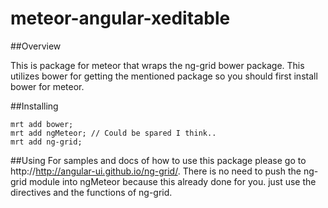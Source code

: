 meteor-angular-xeditable
========================

##Overview

This is package for meteor that wraps the ng-grid bower package.
This utilizes bower for getting the mentioned package so you should first install bower for meteor.

##Installing
```
mrt add bower;
mrt add ngMeteor; // Could be spared I think..
mrt add ng-grid;
```

##Using
For samples and docs of how to use this package please go to http://http://angular-ui.github.io/ng-grid/.
There is no need to push the ng-grid module into ngMeteor because this already done for you. just use the directives
and the functions of ng-grid.
